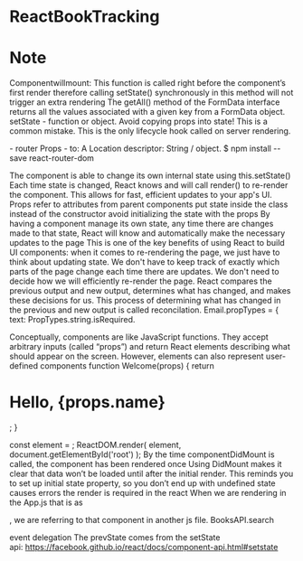 # ReactBookTracking



# Note
Componentwillmount: This function is called right before the component’s first render
therefore calling setState() synchronously in this method will not trigger an extra rendering
The getAll() method of the FormData interface returns all the values associated with a given key from a FormData object.
setState - function or object.
Avoid copying props into state! This is a common mistake.
This is the only lifecycle hook called on server rendering.
<link> - router
Props - to: A Location descriptor: String / object.
$ npm install --save react-router-dom


The component is able to change its own internal state using this.setState()
Each time state is changed, React knows and will call render() to re-render the component. This allows for fast, efficient updates to your app's UI.
Props refer to attributes from parent components
put state inside the class instead of the constructor
avoid initializing the state with the props
By having a component manage its own state, any time there are changes made to that state, React will know and automatically make the necessary updates to the page
This is one of the key benefits of using React to build UI components: when it comes to re-rendering the page, we just have to think about updating state. We don't have to keep track of exactly which parts of the page change each time there are updates. We don't need to decide how we will efficiently re-render the page. React compares the previous output and new output, determines what has changed, and makes these decisions for us. This process of determining what has changed in the previous and new output is called reconcilation.
Email.propTypes = {
  text: PropTypes.string.isRequired.
  
  Conceptually, components are like JavaScript functions. They accept arbitrary inputs (called “props”) and return React elements describing what should appear on the screen.
However, elements can also represent user-defined components
function Welcome(props) {
  return <h1>Hello, {props.name}</h1>;
}

const element = <Welcome name="Sara" />;
ReactDOM.render(
  element,
  document.getElementById('root')
);
By the time componentDidMount is called, the component has been rendered once
Using DidMount makes it clear that data won’t be loaded until after the initial render. This reminds you to set up initial state property, so you don’t end up with undefined state causes errors
the render is required in the react
When we are rendering in the App.js that is as <div name = ….>, we are referring to that component in another js file.
BooksAPI.search


event delegation
The prevState comes from the setState api: https://facebook.github.io/react/docs/component-api.html#setstate
